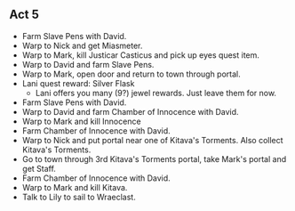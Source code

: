## Act 5

- Farm Slave Pens with David.
- Warp to Nick and get Miasmeter.
- Warp to Mark, kill Justicar Casticus and pick up eyes quest item.
- Warp to David and farm Slave Pens.
- Warp to Mark, open door and return to town through portal.
- Lani quest reward: Silver Flask
  - Lani offers you many (9?) jewel rewards. Just leave them for now.
- Farm Slave Pens with David.
- Warp to David and farm Chamber of Innocence with David.
- Warp to Mark and kill Innocence
- Farm Chamber of Innocence with David.
- Warp to Nick and put portal near one of Kitava's Torments. Also collect Kitava's Torments.
- Go to town through 3rd Kitava's Torments portal, take Mark's portal and get Staff.
- Farm Chamber of Innocence with David.
- Warp to Mark and kill Kitava.
- Talk to Lily to sail to Wraeclast.

